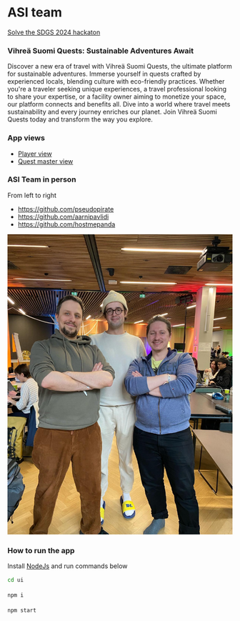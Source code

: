 # ASI team

[Solve the SDGS 2024 hackaton](https://www.solvethesdgs.com/)

### Vihreä Suomi Quests: Sustainable Adventures Await

Discover a new era of travel with Vihreä Suomi Quests, the ultimate platform for sustainable adventures. Immerse yourself in quests crafted by experienced locals, blending culture with eco-friendly practices. Whether you're a traveler seeking unique experiences, a travel professional looking to share your expertise, or a facility owner aiming to monetize your space, our platform connects and benefits all. Dive into a world where travel meets sustainability and every journey enriches our planet. Join Vihreä Suomi Quests today and transform the way you explore.

### App views

* [Player view](https://asi-psi.vercel.app/)
* [Quest master view](https://asi-psi.vercel.app/master)
  
### ASI Team in person

From left to right

- https://github.com/pseudopirate
- https://github.com/aarnipavlidi
- https://github.com/hostmepanda

![ASI-team.jpeg](ASI-team.jpeg)


### How to run the app

Install [NodeJs](https://nodejs.org/en/learn/getting-started/how-to-install-nodejs) and run commands below

```bash
cd ui

npm i

npm start
```
